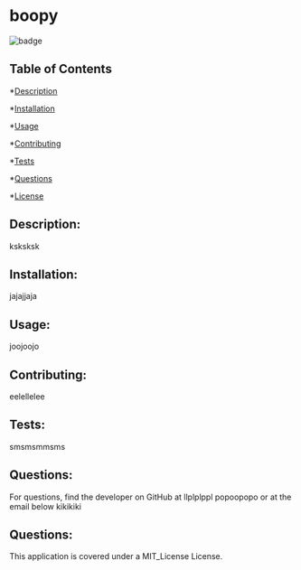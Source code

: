 
  # boopy

  ![badge](https://img.shields.io/badge/license-MIT_License-orange)
  

  ## Table of Contents

  *[Description](#description)

  *[Installation](#installation)

  *[Usage](#usage)

  *[Contributing](#contributing)

  *[Tests](#tests)

  *[Questions](#questions)

  *[License](#license)

## Description:
ksksksk

## Installation:
jajajjaja

## Usage:
joojoojo

## Contributing:
eelellelee

## Tests:
smsmsmmsms

## Questions:
For questions, find the developer on GitHub at
llplplppl
popoopopo
or at the email below
kikikiki


## Questions:
This application is covered under a MIT_License License.

